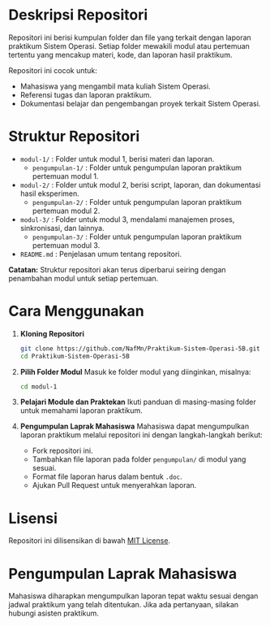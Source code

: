 # Deskripsi Repositori

Repositori ini berisi kumpulan folder dan file yang terkait dengan laporan praktikum Sistem Operasi. Setiap folder mewakili modul atau pertemuan tertentu yang mencakup materi, kode, dan laporan hasil praktikum.

Repositori ini cocok untuk:
- Mahasiswa yang mengambil mata kuliah Sistem Operasi.
- Referensi tugas dan laporan praktikum.
- Dokumentasi belajar dan pengembangan proyek terkait Sistem Operasi.

# Struktur Repositori

- `modul-1/` : Folder untuk modul 1, berisi materi dan laporan.
  - `pengumpulan-1/` : Folder untuk pengumpulan laporan praktikum pertemuan modul 1.
- `modul-2/` : Folder untuk modul 2, berisi script, laporan, dan dokumentasi hasil eksperimen.
  - `pengumpulan-2/` : Folder untuk pengumpulan laporan praktikum pertemuan modul 2.
- `modul-3/` : Folder untuk modul 3, mendalami manajemen proses, sinkronisasi, dan lainnya.
  - `pengumpulan-3/` : Folder untuk pengumpulan laporan praktikum pertemuan modul 3.
- `README.md` : Penjelasan umum tentang repositori.

**Catatan:** Struktur repositori akan terus diperbarui seiring dengan penambahan modul untuk setiap pertemuan.

# Cara Menggunakan

1. **Kloning Repositori**
   ```bash
   git clone https://github.com/NafMn/Praktikum-Sistem-Operasi-5B.git
   cd Praktikum-Sistem-Operasi-5B
   ```

2. **Pilih Folder Modul**
   Masuk ke folder modul yang diinginkan, misalnya:
   ```bash
   cd modul-1
   ```

3. **Pelajari Module dan Praktekan**
   Ikuti panduan di masing-masing folder untuk memahami laporan praktikum.

4. **Pengumpulan Laprak Mahasiswa**
   Mahasiswa dapat mengumpulkan laporan praktikum melalui repositori ini dengan langkah-langkah berikut:
   - Fork repositori ini.
   - Tambahkan file laporan pada folder `pengumpulan/` di modul yang sesuai.
   - Format file laporan harus dalam bentuk `.doc`.
   - Ajukan Pull Request untuk menyerahkan laporan.

# Lisensi
Repositori ini dilisensikan di bawah [MIT License](LICENSE).

# Pengumpulan Laprak Mahasiswa
Mahasiswa diharapkan mengumpulkan laporan tepat waktu sesuai dengan jadwal praktikum yang telah ditentukan. Jika ada pertanyaan, silakan hubungi asisten praktikum.
